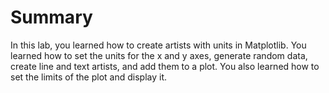 # Summary

In this lab, you learned how to create artists with units in Matplotlib. You learned how to set the units for the x and y axes, generate random data, create line and text artists, and add them to a plot. You also learned how to set the limits of the plot and display it.
